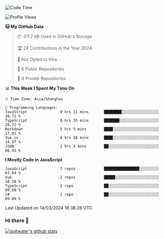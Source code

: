 <!--START_SECTION:waka-->
![Code Time](http://img.shields.io/badge/Code%20Time-3%2C232%20hrs%202%20mins-blue)

![Profile Views](http://img.shields.io/badge/Profile%20Views-0-blue)

**🐱 My GitHub Data** 

> 📦 311.7 kB Used in GitHub's Storage 
 > 
> 🏆 24 Contributions in the Year 2024
 > 
> 🚫 Not Opted to Hire
 > 
> 📜 6 Public Repositories 
 > 
> 🔑 4 Private Repositories 
 > 
📊 **This Week I Spent My Time On** 

```text
🕑︎ Time Zone: Asia/Shanghai

💬 Programming Languages: 
JavaScript               9 hrs 11 mins       ████████░░░░░░░░░░░░░░░░░   30.72 % 
TypeScript               8 hrs 35 mins       ███████░░░░░░░░░░░░░░░░░░   28.72 % 
Markdown                 5 hrs 5 mins        ████░░░░░░░░░░░░░░░░░░░░░   17.03 % 
Vue.js                   4 hrs 28 mins       ████░░░░░░░░░░░░░░░░░░░░░   14.97 % 
JSON                     2 hrs 4 mins        ██░░░░░░░░░░░░░░░░░░░░░░░   06.91 % 
```

**I Mostly Code in JavaScript** 

```text
JavaScript               7 repos             ████████████████░░░░░░░░░   63.64 % 
Vue                      2 repos             █████░░░░░░░░░░░░░░░░░░░░   18.18 % 
TypeScript               1 repo              ██░░░░░░░░░░░░░░░░░░░░░░░   09.09 % 
C#                       1 repo              ██░░░░░░░░░░░░░░░░░░░░░░░   09.09 % 
```




 Last Updated on 14/03/2024 18:38:26 UTC
<!--END_SECTION:waka-->

### Hi there 👋
[![soitwater's github stats](https://github-readme-stats.vercel.app/api?username=soitwater)](https://github.com/soitwater/github-readme-stats)
